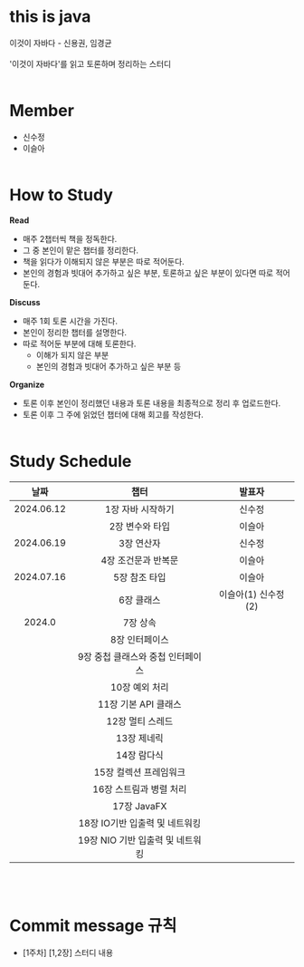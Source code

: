 # this is java
이것이 자바다 - 신용권, 임경균
<br><br>
'이것이 자바다'를 읽고 토론하며 정리하는 스터디<br><br>

# Member
- 신수정
- 이슬아<br><br>

# How to Study
**Read**
- 매주 2챕터씩 책을 정독한다.
- 그 중 본인이 맡은 챕터를 정리한다.
- 책을 읽다가 이해되지 않은 부분은 따로 적어둔다.
- 본인의 경험과 빗대어 추가하고 싶은 부분, 토론하고 싶은 부분이 있다면 따로 적어둔다.

**Discuss**
- 매주 1회 토론 시간을 가진다.
- 본인이 정리한 챕터를 설명한다.
- 따로 적어둔 부분에 대해 토론한다.
    - 이해가 되지 않은 부분
    - 본인의 경험과 빗대어 추가하고 싶은 부분 등

**Organize**
- 토론 이후 본인이 정리했던 내용과 토론 내용을 최종적으로 정리 후 업로드한다.
- 토론 이후 그 주에 읽었던 챕터에 대해 회고를 작성한다.<br><br>

# Study Schedule
| 날짜 | 챕터 | 발표자 |
|:---:|:---:|:---:|
| 2024.06.12 | 1장  자바 시작하기 | 신수정 |
|  | 2장 변수와 타입 | 이슬아 |
| 2024.06.19 | 3장 연산자 | 신수정 |
|  | 4장 조건문과 반복문 | 이슬아 |
| 2024.07.16 | 5장 참조 타입 | 이슬아 |
|  | 6장 클래스 | 이슬아(1) 신수정(2) |
| 2024.0 | 7장 상속 |  |
|  | 8장 인터페이스 |  |
|  | 9장 중첩 클래스와 중첩 인터페이스 |  |
|  | 10장 예외 처리 |  |
|  | 11장 기본 API 클래스 |  |
|  | 12장 멀티 스레드 |  |
|  | 13장 제네릭 |  |
|  | 14장 람다식 |  |
|  | 15장 컬렉션 프레임워크 |  |
|  | 16장 스트림과 병렬 처리 |  |
|  | 17장 JavaFX |  |
|  | 18장 IO기반 입출력 및 네트워킹 |  |
|  | 19장 NIO 기반 입출력 및 네트워킹 |  |



<br><br>
# Commit message 규칙
- [1주차] [1,2장] 스터디 내용<br><br>
